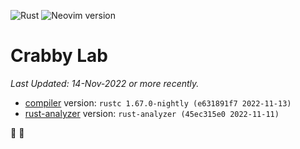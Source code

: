 ![Rust](https://img.shields.io/badge/Rust-1.67.x-%23000000.svg?style=plastic&logo=rust&logoColor=white)
![Neovim version](https://img.shields.io/badge/Neovim-0.9.x-57A143?style=plastic&logo=neovim)

# Crabby Lab
_Last Updated: 14-Nov-2022 or more recently._

- [compiler](https://rustup.rs/) version: `rustc 1.67.0-nightly (e631891f7 2022-11-13)`
- [rust-analyzer](https://rust-analyzer.github.io/manual.html#nvim-lsp) version: `rust-analyzer (45ec315e0 2022-11-11)`
  
🦀 🧪
